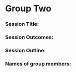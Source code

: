 # Group Two

### Session Title:

### Session Outcomes: 

### Session Outline:

### Names of group members:
